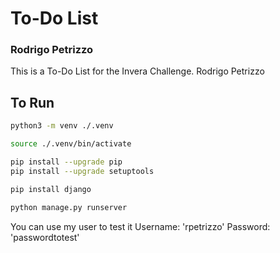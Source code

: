 # To-Do List
### Rodrigo Petrizzo

This is a To-Do List for the Invera Challenge. Rodrigo Petrizzo


## To Run

```sh
python3 -m venv ./.venv

source ./.venv/bin/activate

pip install --upgrade pip 
pip install --upgrade setuptools  

pip install django 
```

```sh 
python manage.py runserver
```
You can use my user to test it
Username: 'rpetrizzo'
Password: 'passwordtotest'
